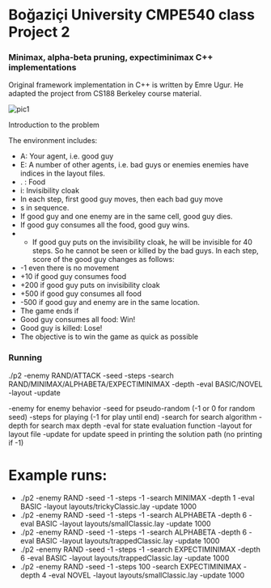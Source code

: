 # Boğaziçi University CMPE540 class Project 2
### Minimax, alpha-beta pruning, expectiminimax C++ implementations

Original framework implementation in C++ is written by Emre Ugur.
He adapted the project from CS188 Berkeley course material.

![pic1](https://user-images.githubusercontent.com/67103746/113911371-94377e80-97e2-11eb-94ed-842ea93f8e00.jpg)

Introduction to the problem

The environment includes:
- A: Your agent, i.e. good guy
- E: A number of other agents, i.e. bad guys or enemies enemies have indices in the layout files.
- . : Food
- i: Invisibility cloak
- In each step, first good guy moves, then each bad guy move
- s in sequence.
- If good guy and one enemy are in the same cell, good guy dies.
- If good guy consumes all the food, good guy wins.
- - If good guy puts on the invisibility cloak, he will be invisible for 40 steps. So he cannot be seen or killed by the bad guys. In each step, score of the good guy changes as follows:
- -1 even there is no movement
- +10 if good guy consumes food
- +200 if good guy puts on invisibility cloak
- +500 if good guy consumes all food
- -500 if good guy and enemy are in the same location.
- The game ends if
- Good guy consumes all food: Win!
- Good guy is killed: Lose!
- The objective is to win the game as quick as possible


### Running
./p2 -enemy RAND/ATTACK -seed -steps -search RAND/MINIMAX/ALPHABETA/EXPECTIMINIMAX -depth -eval BASIC/NOVEL -layout -update

-enemy for enemy behavior
-seed for pseudo-random (-1 or 0 for random seed)
-steps for playing (-1 for play until end)
-search for search algorithm
-depth for search max depth
-eval for state evaluation function
-layout for layout file
-update for update speed in printing the solution path (no printing if -1)

# Example runs:
- ./p2 -enemy RAND -seed -1 -steps -1 -search MINIMAX -depth 1 -eval BASIC -layout layouts/trickyClassic.lay -update 1000
- ./p2 -enemy RAND -seed -1 -steps -1 -search ALPHABETA -depth 6 -eval BASIC -layout layouts/smallClassic.lay -update 1000
- ./p2 -enemy RAND -seed -1 -steps -1 -search ALPHABETA -depth 6 -eval BASIC -layout layouts/trappedClassic.lay -update 1000
- ./p2 -enemy RAND -seed -1 -steps -1 -search EXPECTIMINIMAX -depth 6 -eval BASIC -layout layouts/trappedClassic.lay -update 1000
- ./p2 -enemy RAND -seed -1 -steps 100 -search EXPECTIMINIMAX -depth 4 -eval NOVEL -layout layouts/smallClassic.lay -update 1000
